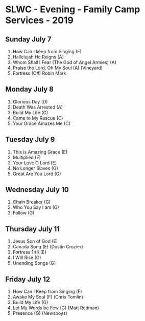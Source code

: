 # SLWC - Evening - Family Camp Services - 2019

## Sunday July 7

1. How Can I keep from Singing (F)
1. Hallelujah He Reigns (A)
1. Whom Shall I Fear (The God of Angel Armies) (A)
1. Praise the Lord, Oh My Soul (A) (Vineyard)
1. Fortress (C#) Robin Mark

## Monday July 8

1. Glorious Day (D)
1. Death Was Arrested (A)
1. Build My Life (G)
1. Came to My Rescue (C)
1. Your Grace Amazes Me (C)

## Tuesday July 9

1. This is Amazing Grace (E)
1. Multiplied (E)
1. Your Love O Lord (E)
1. No Longer Slaves (G)
1. Great Are You Lord (G)

## Wednesday July 10

1. Chain Breaker (G)
1. Who You Say I am (G)
1. Follow (G)

## Thursday July 11

1. Jesus Son of God (E)
1. Canada Song (E) (Dustin Crozier)
1. Fortress 144 (E)
1. I Will Rise (G)
1. Unending Songs (G)

## Friday July 12

1. How Can I Keep from Singing (F)
1. Awake My Soul (F) (Chris Tomlin)
1. Build My Life (G)
1. Let My Words be Few (G) (Matt Redman)
1. Presence (G) (Newsboys)





